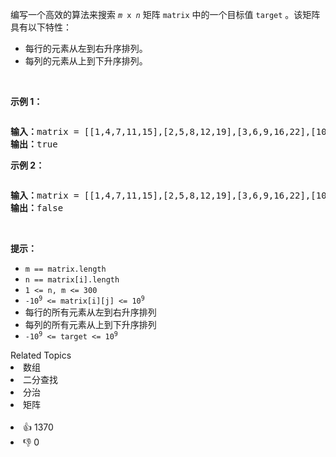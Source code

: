 <p>编写一个高效的算法来搜索&nbsp;<code><em>m</em>&nbsp;x&nbsp;<em>n</em></code>&nbsp;矩阵 <code>matrix</code> 中的一个目标值 <code>target</code> 。该矩阵具有以下特性：</p>

<ul> 
 <li>每行的元素从左到右升序排列。</li> 
 <li>每列的元素从上到下升序排列。</li> 
</ul>

<p>&nbsp;</p>

<p><b>示例 1：</b></p> 
<img alt="" src="https://assets.leetcode-cn.com/aliyun-lc-upload/uploads/2020/11/25/searchgrid2.jpg" /> 
<pre>
<b>输入：</b>matrix = [[1,4,7,11,15],[2,5,8,12,19],[3,6,9,16,22],[10,13,14,17,24],[18,21,23,26,30]], target = 5
<b>输出：</b>true
</pre>

<p><b>示例 2：</b></p> 
<img alt="" src="https://assets.leetcode-cn.com/aliyun-lc-upload/uploads/2020/11/25/searchgrid.jpg" /> 
<pre>
<b>输入：</b>matrix = [[1,4,7,11,15],[2,5,8,12,19],[3,6,9,16,22],[10,13,14,17,24],[18,21,23,26,30]], target = 20
<b>输出：</b>false
</pre>

<p>&nbsp;</p>

<p><strong>提示：</strong></p>

<ul> 
 <li><code>m == matrix.length</code></li> 
 <li><code>n == matrix[i].length</code></li> 
 <li><code>1 &lt;= n, m &lt;= 300</code></li> 
 <li><code>-10<sup>9</sup>&nbsp;&lt;= matrix[i][j] &lt;= 10<sup>9</sup></code></li> 
 <li>每行的所有元素从左到右升序排列</li> 
 <li>每列的所有元素从上到下升序排列</li> 
 <li><code>-10<sup>9</sup>&nbsp;&lt;= target &lt;= 10<sup>9</sup></code></li> 
</ul>

<div><div>Related Topics</div><div><li>数组</li><li>二分查找</li><li>分治</li><li>矩阵</li></div></div><br><div><li>👍 1370</li><li>👎 0</li></div>